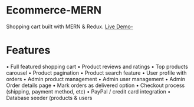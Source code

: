 # Ecommerce-MERN
Shopping cart built with MERN &amp; Redux. [Live Demo-](#https://ecommerce-mern-nithin.herokuapp.com/)
# Features
•	Full featured shopping cart
•	Product reviews and ratings
•	Top products carousel
•	Product pagination
•	Product search feature
•	User profile with orders
•	Admin product management
•	Admin user management
•	Admin Order details page
•	Mark orders as delivered option
•	Checkout process (shipping, payment method, etc)
•	PayPal / credit card integration
•	Database seeder (products & users


